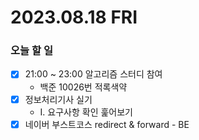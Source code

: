 # 2023.08.18 FRI

### 오늘 할 일
* [x] 21:00 ~ 23:00 알고리즘 스터디 참여
  * 백준 10026번 적록색약
* [x] 정보처리기사 실기
  * I. 요구사항 확인 훑어보기
* [x] 네이버 부스트코스 redirect & forward - BE